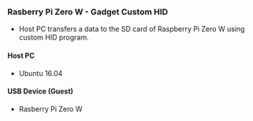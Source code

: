 ### Rasberry Pi Zero W - Gadget Custom HID

* Host PC transfers a data to the SD card of Raspberry Pi Zero W using custom HID program.

#### Host PC

* Ubuntu 16.04

#### USB Device (Guest)

* Rasberry Pi Zero W
